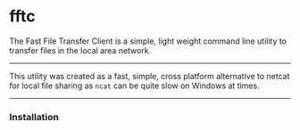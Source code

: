 # fftc
The Fast File Transfer Client is a simple, light weight command line utility to transfer files in the local area network.

---

This utility was created as a fast, simple, cross platform alternative to netcat for local file sharing as `ncat` can be quite slow on Windows at times.

---

### Installation

